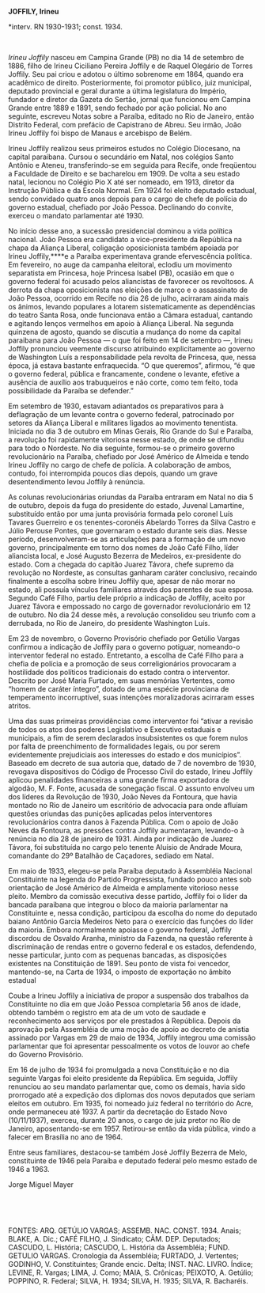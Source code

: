 **JOFFILY, Irineu**

\*interv. RN 1930-1931; const. 1934.

 

*Irineu Joffily* nasceu em Campina Grande (PB) no dia 14 de setembro de
1886, filho de Irineu Ciciliano Pereira Joffily e de Raquel Olegário de
Torres Joffily. Seu pai criou e adotou o último sobrenome em 1864,
quando era acadêmico de direito. Posteriormente, foi promotor público,
juiz municipal, deputado provincial e geral durante a última legislatura
do Império, fundador e diretor da Gazeta do Sertão, jornal que funcionou
em Campina Grande entre 1889 e 1891, sendo fechado por ação policial. No
ano seguinte, escreveu Notas sobre a Paraíba, editado no Rio de Janeiro,
então Distrito Federal, com prefácio de Capistrano de Abreu. Seu irmão,
João Irineu Joffily foi bispo de Manaus e arcebispo de Belém.

Irineu Joffily realizou seus primeiros estudos no Colégio Diocesano, na
capital paraibana. Cursou o secundário em Natal, nos colégios Santo
Antônio e Ateneu, transferindo-se em seguida para Recife, onde
freqüentou a Faculdade de Direito e se bacharelou em 1909. De volta a
seu estado natal, lecionou no Colégio Pio X até ser nomeado, em 1913,
diretor da Instrução Pública e da Escola Normal. Em 1924 foi eleito
deputado estadual, sendo convidado quatro anos depois para o cargo de
chefe de polícia do governo estadual, chefiado por João Pessoa.
Declinando do convite, exerceu o mandato parlamentar até 1930.

No início desse ano, a sucessão presidencial dominou a vida política
nacional. João Pessoa era candidato a vice-presidente da República na
chapa da Aliança Liberal, coligação oposicionista também apoiada por
Irineu Joffily,****e a Paraíba experimentava grande efervescência
política. Em fevereiro, no auge da campanha eleitoral, eclodiu um
movimento separatista em Princesa, hoje Princesa Isabel (PB), ocasião em
que o governo federal foi acusado pelos aliancistas de favorecer os
revoltosos. A derrota da chapa oposicionista nas eleições de março e o
assassinato de João Pessoa, ocorrido em Recife no dia 26 de julho,
acirraram ainda mais os ânimos, levando populares a lotarem
sistematicamente as dependências do teatro Santa Rosa, onde funcionava
então a Câmara estadual, cantando e agitando lenços vermelhos em apoio à
Aliança Liberal. Na segunda quinzena de agosto, quando se discutia a
mudança do nome da capital paraibana para João Pessoa — o que foi feito
em 14 de setembro —, Irineu Joffily pronunciou veemente discurso
atribuindo explicitamente ao governo de Washington Luís a
responsabilidade pela revolta de Princesa, que, nessa época, já estava
bastante enfraquecida. “O que queremos”, afirmou, “é que o governo
federal, pública e francamente, condene o levante, efetive a ausência de
auxílio aos trabuqueiros e não corte, como tem feito, toda possibilidade
da Paraíba se defender.”

Em setembro de 1930, estavam adiantados os preparativos para à
deflagração de um levante contra o governo federal, patrocinado por
setores da Aliança Liberal e militares ligados ao movimento tenentista.
Iniciada no dia 3 de outubro em Minas Gerais, Rio Grande do Sul e
Paraíba, a revolução foi rapidamente vitoriosa nesse estado, de onde se
difundiu para todo o Nordeste. No dia seguinte, formou-se o primeiro
governo revolucionário na Paraíba, chefiado por José Américo de Almeida
e tendo Irineu Joffily no cargo de chefe de polícia. A colaboração de
ambos, contudo, foi interrompida poucos dias depois, quando um grave
desentendimento levou Joffily à renúncia.

As colunas revolucionárias oriundas da Paraíba entraram em Natal no dia
5 de outubro, depois da fuga do presidente do estado, Juvenal Lamartine,
substituído então por uma junta provisória formada pelo coronel Luís
Tavares Guerreiro e os tenentes-coronéis Abelardo Torres da Silva Castro
e Júlio Perouse Pontes, que governaram o estado durante seis dias. Nesse
período, desenvolveram-se as articulações para a formação de um novo
governo, principalmente em torno dos nomes de João Café Filho, líder
aliancista local, e José Augusto Bezerra de Medeiros, ex-presidente do
estado. Com a chegada do capitão Juarez Távora, chefe supremo da
revolução no Nordeste, as consultas ganharam caráter conclusivo,
recaindo finalmente a escolha sobre Irineu Joffily que, apesar de não
morar no estado, ali possuía vínculos familiares através dos parentes de
sua esposa. Segundo Café Filho, partiu dele próprio a indicação de
Joffily, aceito por Juarez Távora e empossado no cargo de governador
revolucionário em 12 de outubro. No dia 24 desse mês, a revolução
consolidou seu triunfo com a derrubada, no Rio de Janeiro, do presidente
Washington Luís.

Em 23 de novembro, o Governo Provisório chefiado por Getúlio Vargas
confirmou a indicação de Joffily para o governo potiguar, nomeando-o
interventor federal no estado. Entretanto, a escolha de Café Filho para
a chefia de polícia e a promoção de seus correligionários provocaram a
hostilidade dos políticos tradicionais do estado contra o interventor.
Descrito por José Maria Furtado, em suas memórias Vertentes, como “homem
de caráter íntegro”, dotado de uma espécie provinciana de temperamento
incorruptível, suas intenções moralizadoras acirraram esses atritos.

Uma das suas primeiras providências como interventor foi “ativar a
revisão de todos os atos dos poderes Legislativo e Executivo estaduais e
municipais, a fim de serem declarados insubsistentes os que forem nulos
por falta de preenchimento de formalidades legais, ou por serem
evidentemente prejudiciais aos interesses do estado e dos municípios”.
Baseado em decreto de sua autoria que, datado de 7 de novembro de 1930,
revogava dispositivos do Código de Processo Civil do estado, Irineu
Joffily aplicou penalidades financeiras a uma grande firma exportadora
de algodão, M. F. Fonte, acusada de sonegação fiscal. O assunto envolveu
um dos líderes da Revolução de 1930, João Neves da Fontoura, que havia
montado no Rio de Janeiro um escritório de advocacia para onde afluíam
questões oriundas das punições aplicadas pelos interventores
revolucionários contra danos à Fazenda Pública. Com o apoio de João
Neves da Fontoura, as pressões contra Joffily aumentaram, levando-o à
renúncia no dia 28 de janeiro de 1931. Ainda por indicação de Juarez
Távora, foi substituída no cargo pelo tenente Aluísio de Andrade Moura,
comandante do 29º Batalhão de Caçadores, sediado em Natal.

Em maio de 1933, elegeu-se pela Paraíba deputado à Assembléia Nacional
Constituinte na legenda do Partido Progressista, fundado pouco antes sob
orientação de José Américo de Almeida e amplamente vitorioso nesse
pleito. Membro da comissão executiva desse partido, Joffily foi o líder
da bancada paraibana que integrou o bloco da maioria parlamentar na
Constituinte e, nessa condição, participou da escolha do nome do
deputado baiano Antônio Garcia Medeiros Neto para o exercício das
funções do líder da maioria. Embora normalmente apoiasse o governo
federal, Joffily discordou de Osvaldo Aranha, ministro da Fazenda, na
questão referente à discriminação de rendas entre o governo federal e os
estados, defendendo, nesse particular, junto com as pequenas bancadas,
as disposições existentes na Constituição de 1891. Seu ponto de vista
foi vencedor, mantendo-se, na Carta de 1934, o imposto de exportação no
âmbito estadual

Coube a Irineu Joffily a iniciativa de propor a suspensão dos trabalhos
da Constituinte no dia em que João Pessoa completaria 56 anos de idade,
obtendo também o registro em ata de um voto de saudade e reconhecimento
aos serviços por ele prestados à República. Depois da aprovação pela
Assembléia de uma moção de apoio ao decreto de anistia assinado por
Vargas em 29 de maio de 1934, Joffily integrou uma comissão parlamentar
que foi apresentar pessoalmente os votos de louvor ao chefe do Governo
Provisório.

Em 16 de julho de 1934 foi promulgada a nova Constituição e no dia
seguinte Vargas foi eleito presidente da República. Em seguida, Joffily
renunciou ao seu mandato parlamentar que, como os demais, havia sido
prorrogado até a expedição dos diplomas dos novos deputados que seriam
eleitos em outubro. Em 1935, foi nomeado juiz federal no território do
Acre, onde permaneceu até 1937. A partir da decretação do Estado Novo
(10/11/1937), exerceu, durante 20 anos, o cargo de juiz pretor no Rio de
Janeiro, aposentando-se em 1957. Retirou-se então da vida pública, vindo
a falecer em Brasília no ano de 1964.

Entre seus familiares, destacou-se também José Joffily Bezerra de Melo,
constituinte de 1946 pela Paraíba e deputado federal pelo mesmo estado
de 1946 a 1963.

Jorge Miguel Mayer

 

 

FONTES: ARQ. GETÚLIO VARGAS; ASSEMB. NAC. CONST. 1934. Anais; BLAKE, A.
Dic.; CAFÉ FILHO, J. Sindicato; CÂM. DEP. Deputados; CASCUDO, L.
História; CASCUDO, L. História da Assembléia; FUND. GETULIO VARGAS.
Cronologia da Assembléia; FURTADO, J. Vertentes; GODINHO, V.
Constituintes; Grande encic. Delta; INST. NAC. LIVRO. Índice; LEVINE, R.
Vargas; LIMA, J. Como; MAIA, S. Crônicas; PEIXOTO, A. Getúlio; POPPINO,
R. Federal; SILVA, H. 1934; SILVA, H. 1935; SILVA, R. Bacharéis.

 
